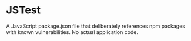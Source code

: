 # JSTest
A JavaScript package.json file that deliberately references npm packages with known vulnerabilities. No actual application code.
